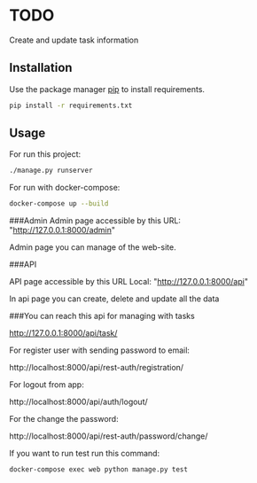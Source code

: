 # TODO
Create and update task information

## Installation

Use the package manager [pip](https://pip.pypa.io/en/stable/) to install requirements.
```bash
pip install -r requirements.txt
```

## Usage

For run this project:
```bash
./manage.py runserver
```

For run with docker-compose:
```bash
docker-compose up --build
```

###Admin
Admin page accessible by this URL: "http://127.0.0.1:8000/admin"

Admin page you can manage of the web-site.

###API

API page accessible by this URL Local: "http://127.0.0.1:8000/api"

In api page you can create, delete and update all the data

###You can reach this api for managing with tasks 

http://127.0.0.1:8000/api/task/


For register user with sending password to email:

http://localhost:8000/api/rest-auth/registration/

For logout from app:

http://localhost:8000/api/auth/logout/

For the change the password:

http://localhost:8000/api/rest-auth/password/change/


If you want to run test run this command:

```bash
docker-compose exec web python manage.py test
```
